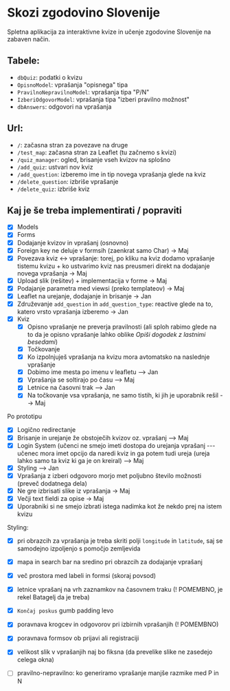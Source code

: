 # Skozi zgodovino Slovenije

Spletna aplikacija za interaktivne kvize in učenje zgodovine Slovenije na zabaven način.

## Tabele:
- `dbQuiz`: podatki o kvizu
- `OpisnoModel`: vprašanja "opisnega" tipa
- `PravilnoNepravilnoModel`: vprašanja tipa "P/N"
- `IzberiOdgovorModel`: vprašanja tipa "izberi pravilno možnost"
- `dbAnswers`: odgovori na vprašanja

## Url:
- `/`: začasna stran za povezave na druge
- `/test_map`: začasna stran za Leaflet (tu začnemo s kvizi)
- `/quiz_manager`: ogled, brisanje vseh kvizov na splošno
- `/add_quiz`: ustvari nov kviz
- `/add_question`: izberemo ime in tip novega vprašanja glede na kviz
- `/delete_question`: izbriše vprašanje
- `/delete_quiz`: izbriše kviz

## Kaj je še treba implementirati / popraviti
- [x] Models
- [x] Forms
- [x] Dodajanje kvizov in vprašanj (osnovno)
- [x] Foreign key ne deluje v formsih (zaenkrat samo Char) ->  Maj
- [x] Povezava kviz <-> vprašanje: torej, po kliku na kviz dodamo vprašanje tistemu kvizu + ko ustvarimo kviz nas preusmeri direkt na dodajanje novega vprašanja ->  Maj
- [x] Upload slik (rešitev) + implementacija v forme -> Maj
- [x] Podajanje parametra med viewsi (preko templateov) -> Maj
- [x] Leaflet na urejanje, dodajanje in brisanje -> Jan
- [x] Združevanje `add_question` in `add_question_type`: reactive glede na to, katero vrsto vprašanja izberemo -> Jan
- [x] Kviz
    - [x] Opisno vprašanje ne preverja pravilnosti (ali sploh rabimo glede na to da je opisno vprašanje lahko oblike *Opiši dogodek z lastnimi besedami*)
    - [x] Točkovanje
    - [x] Ko izpolnjuješ vprašanja na kvizu mora avtomatsko na naslednje vprašanje
    - [x] Dobimo ime mesta po imenu v leafletu --> Jan
    - [x] Vprašanja se soltirajo po času --> Maj
    - [x] Letnice na časovni trak --> Jan
    - [x] Na točkovanje vsa vprašanja, ne samo tistih, ki jih je uporabnik rešil --> Maj

Po prototipu
- [x] Logično redirectanje
- [x] Brisanje in urejanje že obstoječih kvizov oz. vprašanj --> Maj
- [x] Login System (učenci ne smejo imeti dostopa do urejanja vprašanj --- učenec mora imet opcijo da naredi kviz in ga potem tudi ureja (ureja lahko samo ta kviz ki ga je on kreiral) --> Maj
- [x] Styling  --> Jan
- [x] Vprašanja z izberi odgovoro morjo met poljubno število možnosti (preveč dodatnega dela)
- [x] Ne gre izbrisati slike iz vprašanja -> Maj
- [x] Večji text fieldi za opise -> Maj
- [x] Uporabniki si ne smejo izbrati istega nadimka kot že nekdo prej na istem kvizu

Styling:
- [x] pri obrazcih za vprašanja je treba skriti polji `longitude` in `latitude`, saj se samodejno izpoljenjo s pomočjo zemljevida
- [x] mapa in search bar na sredino pri obrazcih za dodajanje vprašanj
- [x] več prostora med labeli in formsi (skoraj povsod)
- [x] letnice vprašanj na vrh zaznamkov na časovnem traku (! POMEMBNO, je rekel Batagelj da je treba)
- [x] `Končaj poskus` gumb padding levo
- [x] poravnava krogcev in odgovorov pri izbirnih vprašanjih (! POMEMBNO)
- [x] poravnava formsov ob prijavi ali registraciji
- [x] velikost slik v vprašanjih naj bo fiksna (da prevelike slike ne zasedejo celega okna)
- [ ] pravilno-nepravilno: ko generiramo vprašanje manjše razmike med P in N


